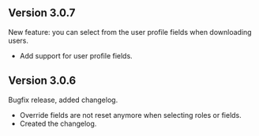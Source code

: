 Version 3.0.7
-------------

New feature: you can select from the user profile fields when downloading users.

* Add support for user profile fields.



Version 3.0.6
-------------

Bugfix release, added changelog.

* Override fields are not reset anymore when selecting roles or fields.
* Created the changelog.
